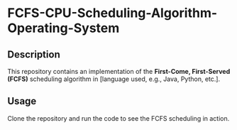 # FCFS-CPU-Scheduling-Algorithm-Operating-System

## Description
This repository contains an implementation of the **First-Come, First-Served (FCFS)** scheduling algorithm in [language used, e.g., Java, Python, etc.].

## Usage
Clone the repository and run the code to see the FCFS scheduling in action.

```bash

